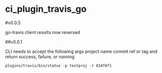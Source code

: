 # ci_plugin_travis_go

#v0.0.5

go-travis client results now reversed

##v0.0.1

CLI needs to accept the following args
project name
commit ref or tag
and return success, failure, or running

```
plugins/travis/bin/status -p testproj -r 834f6f1
```

